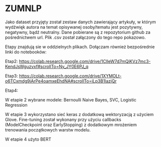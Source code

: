 # ZUMNLP

Jako dataset przyjęty został zestaw danych zawierający artykuły, w którym wydźwięk autora na temat opisywanej osoby/tematu jest pozytywny, negatywny, bądź neutralny.
Dane pobierane są z repozytorium github za pośrednictwem url. Plik .csv został załączony do tego repo pokazowo.

Etapy znajdują sie w oddzielnych plikach. Dołączam również bezpośrednie linki do notebooków:

Etap2: https://colab.research.google.com/drive/1ClleW7d7mQiKVz7mc3-KendJsWguzvxf#scrollTo=Ny_JY0E6PJ_q

Etap3: https://colab.research.google.com/drive/1XYMOLt-o6TCxmdg9iArPe4oamxeEhdNA#scrollTo=iLp3B1lazjQr

Etap4:

W etapie 2 wybrane modele: Bernoulli Naive Bayes, SVC, Logistic Regression 

W etapie 3 wykorzystano sieć keras z dodatkową wektoryzacją z użyciem Glove. Fine-tuning został wykonany przy użyciu callbacks (ModelCheckpoint oraz EarlyStopping) z dodatkowym mrożeniem trenowania początkowych warstw modelu.

W etapie 4 użyto BERT
